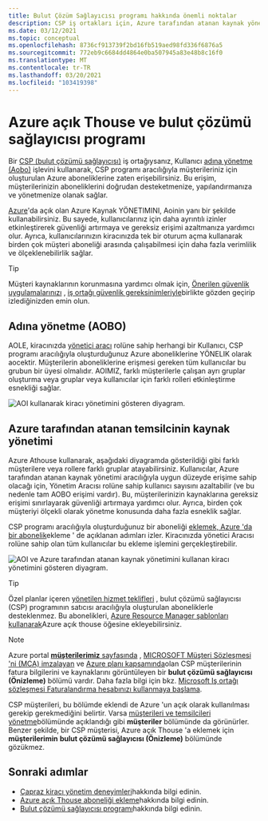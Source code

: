 ```yaml
---
title: Bulut Çözüm Sağlayıcısı programı hakkında önemli noktalar
description: CSP iş ortakları için, Azure tarafından atanan kaynak yönetimi, ayrıntılı izinleri etkinleştirerek güvenliğin ve denetimin artırılmasına yardımcı olur.
ms.date: 03/12/2021
ms.topic: conceptual
ms.openlocfilehash: 8736cf913739f2bd16fb519aed98fd336f6876a5
ms.sourcegitcommit: 772eb9c6684dd4864e0ba507945a83e48b8c16f0
ms.translationtype: MT
ms.contentlocale: tr-TR
ms.lasthandoff: 03/20/2021
ms.locfileid: "103419398"
---
```

# <a name="azure-lighthouse-and-the-cloud-solution-provider-program"></a>Azure açık Thouse ve bulut çözümü sağlayıcısı programı

Bir [CSP (bulut çözümü sağlayıcısı)](/partner-center/csp-overview) iş ortağıysanız, Kullanıcı [adına yönetme (Aobo)](https://channel9.msdn.com/Series/cspdev/Module-11-Admin-On-Behalf-Of-AOBO) işlevini kullanarak, CSP programı aracılığıyla müşterileriniz için oluşturulan Azure aboneliklerine zaten erişebilirsiniz. Bu erişim, müşterilerinizin aboneliklerini doğrudan desteketmenize, yapılandırmanıza ve yönetmenize olanak sağlar.

[Azure](../overview.md)'da açık olan Azure Kaynak YÖNETIMINI, Aoinin yanı bir şekilde kullanabilirsiniz. Bu sayede, kullanıcılarınız için daha ayrıntılı izinler etkinleştirerek güvenliği artırmaya ve gereksiz erişimi azaltmanıza yardımcı olur. Ayrıca, kullanıcılarınızın kiracınızda tek bir oturum açma kullanarak birden çok müşteri aboneliği arasında çalışabilmesi için daha fazla verimlilik ve ölçeklenebilirlik sağlar.

> [!TIP]
> Müşteri kaynaklarının korunmasına yardımcı olmak için, [Önerilen güvenlik uygulamalarınızı](recommended-security-practices.md) , [iş ortağı güvenlik gereksinimleriyle](/partner-center/partner-security-requirements)birlikte gözden geçirip izlediğinizden emin olun.

## <a name="administer-on-behalf-of-aobo"></a>Adına yönetme (AOBO)

AOLE, kiracınızda [yönetici aracı](/partner-center/permissions-overview#manage-commercial-transactions-in-partner-center-azure-ad-and-csp-roles) rolüne sahip herhangi bir Kullanıcı, CSP programı aracılığıyla oluşturduğunuz Azure aboneliklerine YÖNELIK olarak aocektir. Müşterilerin aboneliklerine erişmesi gereken tüm kullanıcılar bu grubun bir üyesi olmalıdır. AOIMIZ, farklı müşterilerle çalışan ayrı gruplar oluşturma veya gruplar veya kullanıcılar için farklı rolleri etkinleştirme esnekliği sağlar.

![AOI kullanarak kiracı yönetimini gösteren diyagram.](../media/csp-1.jpg)

## <a name="azure-delegated-resource-management"></a>Azure tarafından atanan temsilcinin kaynak yönetimi

Azure Athouse kullanarak, aşağıdaki diyagramda gösterildiği gibi farklı müşterilere veya rollere farklı gruplar atayabilirsiniz. Kullanıcılar, Azure tarafından atanan kaynak yönetimi aracılığıyla uygun düzeyde erişime sahip olacağı için, Yönetim Aracısı rolüne sahip kullanıcı sayısını azaltabilir (ve bu nedenle tam AOBO erişimi vardır). Bu, müşterilerinizin kaynaklarına gereksiz erişimi sınırlayarak güvenliği artırmaya yardımcı olur. Ayrıca, birden çok müşteriyi ölçekli olarak yönetme konusunda daha fazla esneklik sağlar.

CSP programı aracılığıyla oluşturduğunuz bir aboneliği [eklemek, Azure 'da bir abonelik](../how-to/onboard-customer.md)ekleme ' de açıklanan adımları izler. Kiracınızda yönetici Aracısı rolüne sahip olan tüm kullanıcılar bu ekleme işlemini gerçekleştirebilir.

![AOI ve Azure tarafından atanan kaynak yönetimini kullanan kiracı yönetimini gösteren diyagram.](../media/csp-2.jpg)

> [!TIP]
> Özel planlar içeren [yönetilen hizmet teklifleri](managed-services-offers.md) , bulut çözümü sağlayıcısı (CSP) programının satıcısı aracılığıyla oluşturulan aboneliklerle desteklenmez. Bu abonelikleri, [Azure Resource Manager şablonları kullanarak](../how-to/onboard-customer.md)Azure açık thouse öğesine ekleyebilirsiniz.

> [!NOTE]
> Azure portal [ **müşterilerimiz** sayfasında](../how-to/view-manage-customers.md) , [MICROSOFT Müşteri Sözleşmesi 'ni (MCA) imzalayan](/partner-center/confirm-customer-agreement) ve [Azure planı kapsamında](/partner-center/azure-plan-get-started)olan CSP müşterilerinin fatura bilgilerini ve kaynaklarını görüntüleyen bir **bulut çözümü sağlayıcısı (Önizleme)** bölümü vardır. Daha fazla bilgi için bkz. [Microsoft Iş ortağı sözleşmesi Faturalandırma hesabınızı kullanmaya başlama](../../cost-management-billing/understand/mpa-overview.md).
>
> CSP müşterileri, bu bölümde eklendi de Azure 'un açık olarak kullanılması gerekip gerekmediğini belirtir. Varsa [müşterileri ve temsilcileri yönetme](../how-to/view-manage-customers.md)bölümünde açıklandığı gibi **müşteriler** bölümünde da görünürler. Benzer şekilde, bir CSP müşterisi, Azure açık Thouse 'a eklemek için **müşterilerimin** **bulut çözümü sağlayıcısı (Önizleme)** bölümünde gözükmez.

## <a name="next-steps"></a>Sonraki adımlar

- [Çapraz kiracı yönetim deneyimleri](cross-tenant-management-experience.md)hakkında bilgi edinin.
- [Azure açık Thouse aboneliği ekleme](../how-to/onboard-customer.md)hakkında bilgi edinin.
- [Bulut çözümü sağlayıcısı programı](/partner-center/csp-overview)hakkında bilgi edinin.
